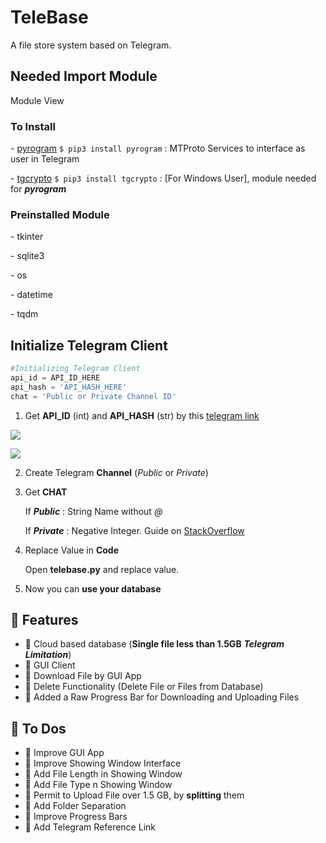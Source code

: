 # TeleBase

A file store system based on Telegram.

## Needed Import Module

Module View

### To Install

\- [pyrogram](https://docs.pyrogram.org/) `$ pip3 install pyrogram` : MTProto Services to interface as user in Telegram

\- [tgcrypto](https://github.com/pyrogram/tgcrypto) `$ pip3 install tgcrypto` : [For Windows User], module needed for ***pyrogram***

### Preinstalled Module

\- tkinter

\- sqlite3

\- os

\- datetime

\- tqdm

## Initialize Telegram Client

~~~python
#Initializing Telegram Client
api_id = API_ID_HERE
api_hash = 'API_HASH_HERE'
chat = 'Public or Private Channel ID'
~~~

1. Get **API_ID** (int) and **API_HASH** (str) by this [telegram link](https://my.telegram.org/auth)



![](https://i.imgur.com/JAuzXxM.png)



![](https://i.imgur.com/97ASDjD.png)

2. Create Telegram **Channel** (*Public* or *Private*)

3. Get **CHAT**

   If ***Public*** : String Name without *@*

   If ***Private*** : Negative Integer. Guide on [StackOverflow](https://stackoverflow.com/questions/33858927/how-to-obtain-the-chat-id-of-a-private-telegram-channel)

4. Replace Value in **Code**

     Open **telebase.py** and replace value.

5. Now you can **use your database**

## :green_book: Features

- :pushpin: Cloud based database (**Single file less than 1.5GB** ***Telegram Limitation***)
- :pushpin: GUI Client
- :pushpin: Download File by GUI App
- :pushpin: Delete Functionality (Delete File or Files from Database)
- :pushpin: Added a Raw Progress Bar for Downloading and Uploading Files

## :closed_book: To Dos

- :pushpin: Improve GUI App
- :pushpin: Improve Showing Window Interface
- :pushpin: Add File Length in Showing Window
- :pushpin: Add File Type n Showing Window
- :pushpin: Permit to Upload File over 1.5 GB, by **splitting** them
- :pushpin: Add Folder Separation
- :pushpin: Improve Progress Bars
- :pushpin: Add Telegram Reference Link